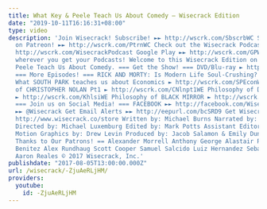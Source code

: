 ```yaml
---
title: What Key & Peele Teach Us About Comedy – Wisecrack Edition
date: "2019-10-11T16:16:31+08:00"
type: video
description: 'Join Wisecrack! Subscribe! ►► http://wscrk.com/SbscrbWC Support Wisecrack
  on Patreon! ►► http://wscrk.com/PtrnWC Check out the Wisecrack Podcast! iTunes ►►
  http://wscrk.com/WisecrackPodcast Google Play ►► http://wscrk.com/GPWCPodcast Or
  wherever you get your Podcasts! Welcome to this Wisecrack Edition on What Key &
  Peele Teach Us About Comedy. === Get the Show! === DVD/Blu-ray ► http://amzn.to/2ffL95R
  === More Episodes! === RICK AND MORTY: Is Modern Life Soul-Crushing? ► http://wscrk.com/RMS3E2
  What SOUTH PARK teaches us about Economics ► http://wscrk.com/SPEconWE Philosophy
  of CHRISTOPHER NOLAN Pt1 ► http://wscrk.com/CNlnpt1WE Philosophy of DAENERYS TARGERYN
  ► http://wscrk.com/KhlsiWE Philosophy of BLACK MIRROR ► http://wscrk.com/BlckMrrWE
  === Join us on Social Media! === FACEBOOK ►► http://facebook.com/WisecrackEDU TWITTER
  ►► @Wisecrack Get Email Alerts ►► http://eepurl.com/bcSRD9 Get Wisecrack Gear! ►►
  http://www.wisecrack.co/store Written by: Michael Burns Narrated by: Jared Bauer
  Directed by: Michael Luxemburg Edited by: Mark Potts Assistant Editor: Andrew Nishimura
  Motion Graphics by: Drew Levin Produced by: Jacob Salamon & Emily Dunbar == Special
  Thanks to Our Patrons! == Alexander Morrell Anthony George Alastair Robertson Andres
  Benitez Alex Rundhaug Scott Cooper Samuel Salcido Luiz Hernandez Sebastian Fuentez
  Aaron Reales © 2017 Wisecrack, Inc.'
publishdate: "2017-08-05T13:00:00.000Z"
url: /wisecrack/-ZjuAeRLjHM/
providers:
  youtube:
    id: -ZjuAeRLjHM
---
```

